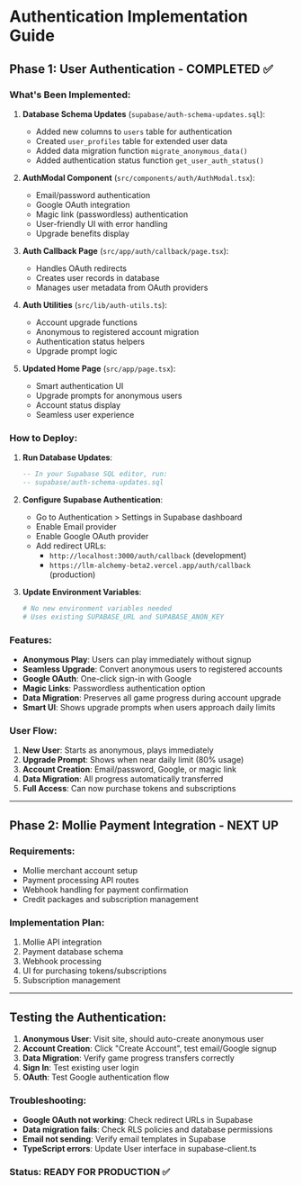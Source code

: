 # Authentication Implementation Guide

## Phase 1: User Authentication - COMPLETED ✅

### What's Been Implemented:

1. **Database Schema Updates** (`supabase/auth-schema-updates.sql`):
   - Added new columns to `users` table for authentication
   - Created `user_profiles` table for extended user data
   - Added data migration function `migrate_anonymous_data()`
   - Added authentication status function `get_user_auth_status()`

2. **AuthModal Component** (`src/components/auth/AuthModal.tsx`):
   - Email/password authentication
   - Google OAuth integration
   - Magic link (passwordless) authentication
   - User-friendly UI with error handling
   - Upgrade benefits display

3. **Auth Callback Page** (`src/app/auth/callback/page.tsx`):
   - Handles OAuth redirects
   - Creates user records in database
   - Manages user metadata from OAuth providers

4. **Auth Utilities** (`src/lib/auth-utils.ts`):
   - Account upgrade functions
   - Anonymous to registered account migration
   - Authentication status helpers
   - Upgrade prompt logic

5. **Updated Home Page** (`src/app/page.tsx`):
   - Smart authentication UI
   - Upgrade prompts for anonymous users
   - Account status display
   - Seamless user experience

### How to Deploy:

1. **Run Database Updates**:
   ```sql
   -- In your Supabase SQL editor, run:
   -- supabase/auth-schema-updates.sql
   ```

2. **Configure Supabase Authentication**:
   - Go to Authentication > Settings in Supabase dashboard
   - Enable Email provider
   - Enable Google OAuth provider
   - Add redirect URLs:
     - `http://localhost:3000/auth/callback` (development)
     - `https://llm-alchemy-beta2.vercel.app/auth/callback` (production)

3. **Update Environment Variables**:
   ```bash
   # No new environment variables needed
   # Uses existing SUPABASE_URL and SUPABASE_ANON_KEY
   ```

### Features:

- **Anonymous Play**: Users can play immediately without signup
- **Seamless Upgrade**: Convert anonymous users to registered accounts
- **Google OAuth**: One-click sign-in with Google
- **Magic Links**: Passwordless authentication option
- **Data Migration**: Preserves all game progress during account upgrade
- **Smart UI**: Shows upgrade prompts when users approach daily limits

### User Flow:

1. **New User**: Starts as anonymous, plays immediately
2. **Upgrade Prompt**: Shows when near daily limit (80% usage)
3. **Account Creation**: Email/password, Google, or magic link
4. **Data Migration**: All progress automatically transferred
5. **Full Access**: Can now purchase tokens and subscriptions

---

## Phase 2: Mollie Payment Integration - NEXT UP

### Requirements:
- Mollie merchant account setup
- Payment processing API routes
- Webhook handling for payment confirmation
- Credit packages and subscription management

### Implementation Plan:
1. Mollie API integration
2. Payment database schema
3. Webhook processing
4. UI for purchasing tokens/subscriptions
5. Subscription management

---

## Testing the Authentication:

1. **Anonymous User**: Visit site, should auto-create anonymous user
2. **Account Creation**: Click "Create Account", test email/Google signup
3. **Data Migration**: Verify game progress transfers correctly
4. **Sign In**: Test existing user login
5. **OAuth**: Test Google authentication flow

### Troubleshooting:

- **Google OAuth not working**: Check redirect URLs in Supabase
- **Data migration fails**: Check RLS policies and database permissions
- **Email not sending**: Verify email templates in Supabase
- **TypeScript errors**: Update User interface in supabase-client.ts

### Status: READY FOR PRODUCTION ✅
